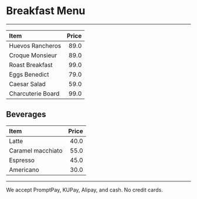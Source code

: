 # Breakfast Menu
---

| Item                                   | Price |
|:---------------------------------------|------:|
| Huevos Rancheros                       | 89.0 |
| Croque Monsieur                        | 89.0 |
| Roast Breakfast                        | 99.0 |
| Eggs Benedict                          | 79.0 |
| Caesar Salad                           | 59.0 |
| Charcuterie Board                      | 99.0 |

## Beverages

| Item                                   | Price |
|:---------------------------------------|------:|
| Latte                                  | 40.0  |
| Caramel macchiato                      | 55.0  |
| Espresso                               | 45.0  |
| Americano                              | 30.0  |


---

We accept PromptPay, KUPay, Alipay, and cash. No credit cards.
